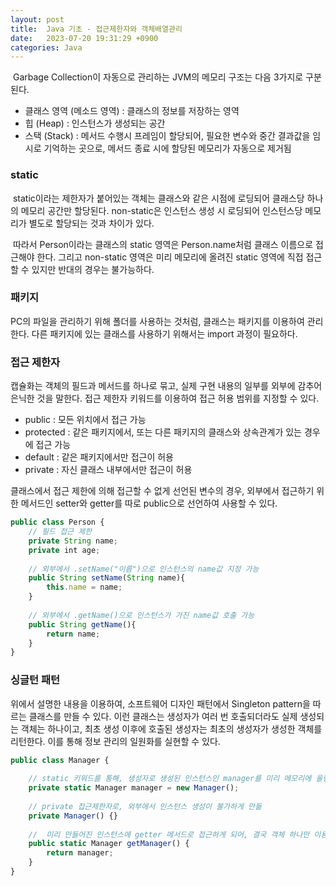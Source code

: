 ```yaml
---
layout: post
title:  Java 기초 - 접근제한자와 객체배열관리
date:   2023-07-20 19:31:29 +0900
categories: Java
---
```

 Garbage Collection이 자동으로 관리하는 JVM의 메모리 구조는 다음 3가지로 구분된다.

-   클래스 영역 (메소드 영역) : 클래스의 정보를 저장하는 영역
-   힙 (Heap) : 인스턴스가 생성되는 공간
-   스택 (Stack) : 메서드 수행시 프레임이 할당되어, 필요한 변수와 중간 결과값을 임시로 기억하는 곳으로, 메서드 종료 시에 할당된 메모리가 자동으로 제거됨

### static

 static이라는 제한자가 붙어있는 객체는 클래스와 같은 시점에 로딩되어 클래스당 하나의 메모리 공간만 할당된다. non-static은 인스턴스 생성 시 로딩되어 인스턴스당 메모리가 별도로 할당되는 것과 차이가 있다.  

 따라서 Person이라는 클래스의 static 영역은 Person.name처럼 클래스 이름으로 접근해야 한다. 그리고 non-static 영역은 미리 메모리에 올려진 static 영역에 직접 접근할 수 있지만 반대의 경우는 불가능하다.

### 패키지

PC의 파일을 관리하기 위해 폴더를 사용하는 것처럼, 클래스는 패키지를 이용하여 관리한다. 다른 패키지에 있는 클래스를 사용하기 위해서는 import 과정이 필요하다.

### 접근 제한자

캡슐화는 객체의 필드과 메서드를 하나로 묶고, 실제 구현 내용의 일부를 외부에 감추어 은닉한 것을 말한다. 접근 제한자 키워드를 이용하여 접근 허용 범위를 지정할 수 있다.

-   public : 모든 위치에서 접근 가능
-   protected : 같은 패키지에서, 또는 다른 패키지의 클래스와 상속관계가 있는 경우에 접근 가능
-   default : 같은 패키지에서만 접근이 허용
-   private : 자신 클래스 내부에서만 접근이 허용

클래스에서 접근 제한에 의해 접근할 수 없게 선언된 변수의 경우, 외부에서 접근하기 위한 메서드인 setter와 getter를 따로 public으로 선언하여 사용할 수 있다.

```javascript
public class Person {
	// 필드 접근 제한
    private String name;
    private int age;
    
    // 외부에서 .setName("이름")으로 인스턴스의 name값 지정 가능
    public String setName(String name){
    	this.name = name;
    }
    
    // 외부에서 .getName()으로 인스턴스가 가진 name값 호출 가능
    public String getName(){
    	return name;
    }
}
```

### 싱글턴 패턴

위에서 설명한 내용을 이용하여, 소프트웨어 디자인 패턴에서 Singleton pattern을 따르는 클래스를 만들 수 있다. 이런 클래스는 생성자가 여러 번 호출되더라도 실제 생성되는 객체는 하나이고, 최초 생성 이후에 호출된 생성자는 최초의 생성자가 생성한 객체를 리턴한다. 이를 통해 정보 관리의 일원화를 실현할 수 있다.

```javascript
public class Manager {
	
    // static 키워드를 통해, 생성자로 생성된 인스턴스인 manager를 미리 메모리에 올림
    private static Manager manager = new Manager();
    
    // private 접근제한자로, 외부에서 인스턴스 생성이 불가하게 만듦 
    private Manager() {}
    
    //  미리 만들어진 인스턴스에 getter 메서드로 접근하게 되어, 결국 객체 하나만 이용하게 됨
    public static Manager getManager() {
    	return manager;
    }
}
```